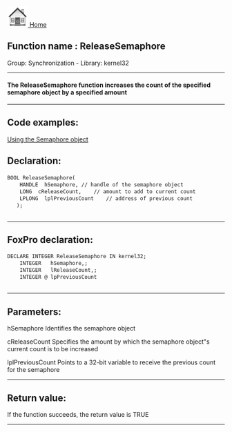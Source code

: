 [<img src="../../images/home.png"> Home ](https://github.com/VFPX/Win32API)  

## Function name : ReleaseSemaphore
Group: Synchronization - Library: kernel32    
***  


#### The ReleaseSemaphore function increases the count of the specified semaphore object by a specified amount
***  


## Code examples:
[Using the Semaphore object](../../samples/sample_008.md)  

## Declaration:
```foxpro  
BOOL ReleaseSemaphore(
    HANDLE  hSemaphore,	// handle of the semaphore object
    LONG  cReleaseCount,	// amount to add to current count
    LPLONG  lplPreviousCount 	// address of previous count
   );	
  
```  
***  


## FoxPro declaration:
```foxpro  
DECLARE INTEGER ReleaseSemaphore IN kernel32;
	INTEGER   hSemaphore,;
	INTEGER   lReleaseCount,;
	INTEGER @ lpPreviousCount
  
```  
***  


## Parameters:
hSemaphore
Identifies the semaphore object

cReleaseCount
Specifies the amount by which the semaphore object"s current count is to be increased

lplPreviousCount
Points to a 32-bit variable to receive the previous count for the semaphore  
***  


## Return value:
If the function succeeds, the return value is TRUE  
***  

